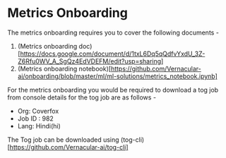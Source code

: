 # Metrics Onboarding 
The metrics onboarding requires you to cover the following documents - 
1. (Metrics onboarding doc)[https://docs.google.com/document/d/1txL6Dq5qQdfvYxdU_3Z-Z6Rfu0WV_A_SgQz4EdVDEFM/edit?usp=sharing]
2. (Metrics onboarding notebook)[https://github.com/Vernacular-ai/onboarding/blob/master/ml/ml-solutions/metrics_notebook.ipynb]

For the metrics onboarding you would be required to download a tog job from console details for the tog job are as follows - 
- Org: Coverfox 
- Job ID : 982 
- Lang: Hindi(hi)

The Tog job can be downloaded using (tog-cli)[https://github.com/Vernacular-ai/tog-cli]
